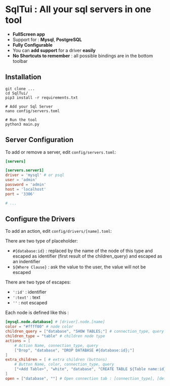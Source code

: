 # SqlTui : All your sql servers in one tool

 - **FullScreen app**
 - Support for : **Mysql**, **PostgreSQL**
 - **Fully Configurable**
 - You can **add support** for a driver **easily**
 - **No Shortcuts to remember** : all possible bindings are in the bottom toolbar

## Installation

```shell
git clone ...
cd SqlTui/
pip3 install -r requirements.txt

# Add your Sql Server
nano config/servers.toml

# Run the tool
python3 main.py
```

## Server Configuration

To add or remove a server, edit `config/servers.toml`:

```toml
[servers]

[servers.server1]
driver = 'mysql' # or psql
user = 'admin'
password = 'admin'
host = 'localhost'
port = '3306'

# ...
```

## Configure the Drivers

To add an action, edit `config/drivers/[name].toml`:

There are two type of placeholder:
 - `#{database:id}` : replaced by the name of the node of this type and escaped as identifier (first result of the children_query) and escaped as an indentifier
 - `${Where Clause}` : ask the value to the user, the value will not be escaped

There are two type of escapes:
 - `':id'` : identifier
 - `':text'` : text
 - `''` : not escaped

Each node is defined like this :

```toml
[mysql.node.database] # [driver].node.[name]
color = "#ffff00" # node color
children_query = ["database", "SHOW TABLES;"] # connection_type, query
children_type = "table" # children node type
actions = [
    # Action Name, connection_type, query
    ["Drop", "database", "DROP DATABASE #{database:id};"]
]
extra_children = [ # extra children (buttons)
    # Button Name, color, connection_type, query
    ["<Add Table>", "white", "database", "CREATE TABLE ${Table name:id} (${Columns defintion});"]
]
open = ["database", ""] # Open connection tab : [connection_type], [default text] 
```